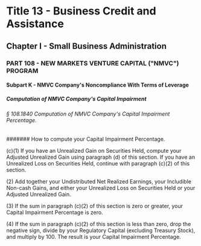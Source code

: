 
# Title 13 - Business Credit and Assistance
## Chapter I - Small Business Administration
### PART 108 - NEW MARKETS VENTURE CAPITAL ("NMVC") PROGRAM
#### Subpart K - NMVC Company's Noncompliance With Terms of Leverage
##### Computation of NMVC Company's Capital Impairment
###### § 108.1840 Computation of NMVC Company's Capital Impairment Percentage.
####### How to compute your Capital Impairment Percentage.

(c)(1) If you have an Unrealized Gain on Securities Held, compute your Adjusted Unrealized Gain using paragraph (d) of this section. If you have an Unrealized Loss on Securities Held, continue with paragraph (c)(2) of this section.

(2) Add together your Undistributed Net Realized Earnings, your Includible Non-cash Gains, and either your Unrealized Loss on Securities Held or your Adjusted Unrealized Gain.

(3) If the sum in paragraph (c)(2) of this section is zero or greater, your Capital Impairment Percentage is zero.

(4) If the sum in paragraph (c)(2) of this section is less than zero, drop the negative sign, divide by your Regulatory Capital (excluding Treasury Stock), and multiply by 100. The result is your Capital Impairment Percentage.
